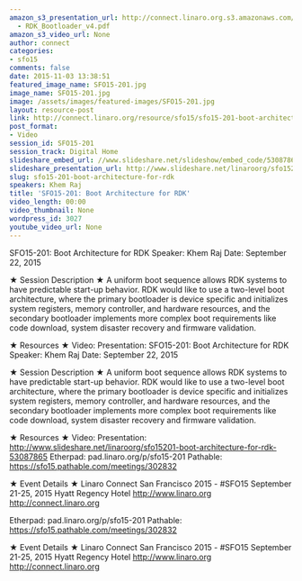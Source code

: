 ```yaml
---
amazon_s3_presentation_url: http://connect.linaro.org.s3.amazonaws.com/sfo15/Presentations/09-22-Tuesday/SFO15-201
  - RDK_Bootloader_v4.pdf
amazon_s3_video_url: None
author: connect
categories:
- sfo15
comments: false
date: 2015-11-03 13:38:51
featured_image_name: SFO15-201.jpg
image_name: SFO15-201.jpg
image: /assets/images/featured-images/SFO15-201.jpg
layout: resource-post
link: http://connect.linaro.org/resource/sfo15/sfo15-201-boot-architecture-for-rdk/
post_format:
- Video
session_id: SFO15-201
session_track: Digital Home
slideshare_embed_url: //www.slideshare.net/slideshow/embed_code/53087865
slideshare_presentation_url: http://www.slideshare.net/linaroorg/sfo15201-boot-architecture-for-rdk-53087865
slug: sfo15-201-boot-architecture-for-rdk
speakers: Khem Raj
title: 'SFO15-201: Boot Architecture for RDK'
video_length: 00:00
video_thumbnail: None
wordpress_id: 3027
youtube_video_url: None
---
```


SFO15-201: Boot Architecture for RDK
Speaker: Khem Raj
Date: September 22, 2015

★ Session Description ★
A uniform boot sequence allows RDK systems to have predictable start-up behavior. RDK would like to use a two-level boot architecture, where the primary bootloader is device specific and initializes system registers, memory controller, and hardware resources, and the secondary bootloader implements more complex boot requirements like code download, system disaster recovery and firmware validation.

★ Resources ★
Video:
Presentation: SFO15-201: Boot Architecture for RDK
Speaker: Khem Raj
Date: September 22, 2015

★ Session Description ★
A uniform boot sequence allows RDK systems to have predictable start-up behavior. RDK would like to use a two-level boot architecture, where the primary bootloader is device specific and initializes system registers, memory controller, and hardware resources, and the secondary bootloader implements more complex boot requirements like code download, system disaster recovery and firmware validation.

★ Resources ★
Video:
Presentation: http://www.slideshare.net/linaroorg/sfo15201-boot-architecture-for-rdk-53087865
Etherpad: pad.linaro.org/p/sfo15-201
Pathable: https://sfo15.pathable.com/meetings/302832

★ Event Details ★
Linaro Connect San Francisco 2015 - #SFO15
September 21-25, 2015
Hyatt Regency Hotel
http://www.linaro.org
http://connect.linaro.org

Etherpad: pad.linaro.org/p/sfo15-201
Pathable: https://sfo15.pathable.com/meetings/302832

★ Event Details ★
Linaro Connect San Francisco 2015 - #SFO15
September 21-25, 2015
Hyatt Regency Hotel
http://www.linaro.org
http://connect.linaro.org
